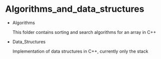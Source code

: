 # Algorithms_and_data_structures

- Algorithms

   This folder contains sorting and search algorithms for an array in C++
  
- Data_Structures

  Implementation of data structures in C++, currently only the stack
